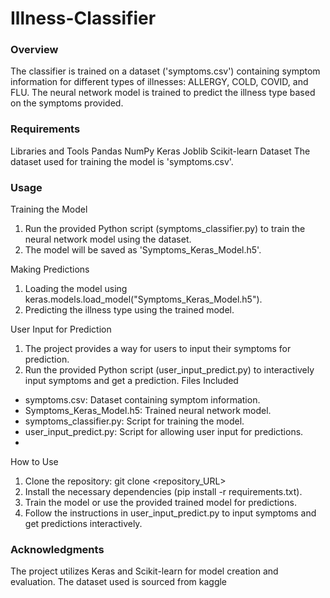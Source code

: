 # Illness-Classifier

### Overview
The classifier is trained on a dataset ('symptoms.csv') containing symptom information for different types of illnesses: ALLERGY, COLD, COVID, and FLU. The neural network model is trained to predict the illness type based on the symptoms provided.

### Requirements
Libraries and Tools
Pandas
NumPy
Keras
Joblib
Scikit-learn
Dataset
The dataset used for training the model is 'symptoms.csv'.

### Usage
Training the Model
  1. Run the provided Python script (symptoms_classifier.py) to train the neural network model using the dataset.
  2. The model will be saved as 'Symptoms_Keras_Model.h5'.

Making Predictions
  1. Loading the model using keras.models.load_model("Symptoms_Keras_Model.h5").
  2. Predicting the illness type using the trained model.

User Input for Prediction
  1. The project provides a way for users to input their symptoms for prediction.
  2. Run the provided Python script (user_input_predict.py) to interactively input symptoms and get a prediction.
Files Included
  - symptoms.csv: Dataset containing symptom information.
  - Symptoms_Keras_Model.h5: Trained neural network model.
  - symptoms_classifier.py: Script for training the model.
  - user_input_predict.py: Script for allowing user input for predictions.
  - 
How to Use
  1. Clone the repository: git clone <repository_URL>
  2. Install the necessary dependencies (pip install -r requirements.txt).
  3. Train the model or use the provided trained model for predictions.
  4. Follow the instructions in user_input_predict.py to input symptoms and get predictions interactively.

### Acknowledgments
The project utilizes Keras and Scikit-learn for model creation and evaluation.
The dataset used is sourced from kaggle
